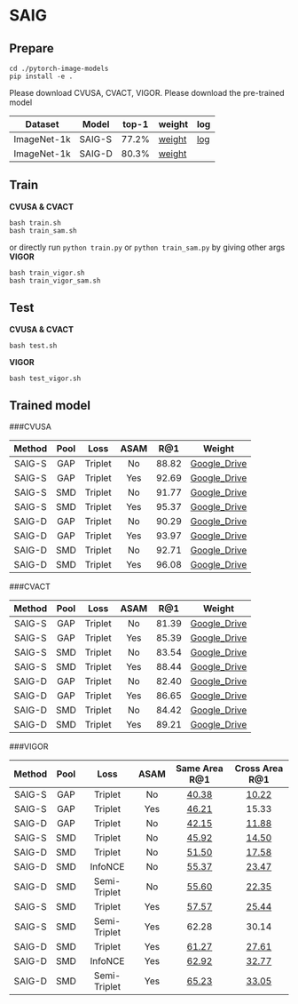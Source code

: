 # SAIG


## Prepare


```
cd ./pytorch-image-models
pip install -e .
```
Please download CVUSA, CVACT, VIGOR.
Please download the pre-trained model 

|  Dataset   |  Model   | top-1  | weight | log |
|  ---- |  ----  | ----  | ---- | ---- |
|  ImageNet-1k | SAIG-S  | 77.2% | [weight](https://drive.google.com/file/d/1kkWxma0lTwK-0PjW4A_3AqpU6Rd7ByWT/view?usp=sharing) | [log](https://drive.google.com/file/d/1Eaz3VT5uH1-3gqEIxDmBaKkAjU-__Qyz/view?usp=sharing) |  [log](https://drive.google.com/file/d/1-wDQSbG11n6XOJyDiNaRs4rNVt7gRCEk/view?usp=sharing)|
| ImageNet-1k  | SAIG-D   | 80.3% | [weight](https://drive.google.com/file/d/1-cXq1ebBRmTLNeHdMtOR53CZkbLqHuCh/view?usp=sharing) |

## Train
**CVUSA & CVACT**
```shell
bash train.sh
bash train_sam.sh
```
or directly run ```python train.py```  or ```python train_sam.py``` by giving other args
**VIGOR**
```shell
bash train_vigor.sh
bash train_vigor_sam.sh
```

## Test
**CVUSA & CVACT**
```shell
bash test.sh
```
**VIGOR**
```shell
bash test_vigor.sh
```

## Trained model





###CVUSA

|  Method  | Pool   |Loss   | ASAM | R@1 | Weight|
| :------:  |:-----:  | :------:| :------:|:-----:|:-----:|
|  SAIG-S  | GAP    | Triplet| No |88.82 | [Google_Drive](https://drive.google.com/file/d/1ySHh0mVTH0rUpZwGCY6WvcyPd6uwP03D/view?usp=sharing)|
|  SAIG-S  | GAP    | Triplet| Yes | 92.69 |[Google_Drive](https://drive.google.com/file/d/1-od2pxMFGM0uJcnWBBbHxTKSnshKG_lM/view?usp=sharing)  |
|  SAIG-S  | SMD    | Triplet| No | 91.77 | [Google_Drive](https://drive.google.com/file/d/1El6LUsVD9XpSAms0ikhqKw5JCC3unbP-/view?usp=sharing) |
|  SAIG-S  | SMD    | Triplet| Yes | 95.37 | [Google_Drive](https://drive.google.com/file/d/1HFkQgwp-YEFIwZlDbF57FCqHiP0XtnER/view?usp=sharing) |
|  SAIG-D  | GAP    | Triplet| No | 90.29  | [Google_Drive](https://drive.google.com/file/d/1ANQ1HVP7F_y0lDRVn3xg5K_Xs43H5l34/view?usp=sharing) |
|  SAIG-D  | GAP    | Triplet| Yes | 93.97  | [Google_Drive](https://drive.google.com/file/d/188BOFyj9YolOr9XbFi8WKISfsSAmrlcG/view?usp=sharing) |
|  SAIG-D  | SMD    | Triplet| No | 92.71 | [Google_Drive](https://drive.google.com/file/d/1HqfFb69-lsHe6qqwMoN6kKw8RUhdErP4/view?usp=sharing) |
|  SAIG-D  | SMD    | Triplet| Yes | 96.08 |[Google_Drive](https://drive.google.com/file/d/1pA2cHnusLRL1E2A6X85ia-rBAJ5rdAZS/view?usp=sharing)  |

###CVACT

|  Method  | Pool   |Loss   | ASAM | R@1 | Weight|
| :------:  |:-----:  | :------:| :------:|:-----:|:-----:|
|  SAIG-S  | GAP    | Triplet| No |81.39 | [Google_Drive](https://drive.google.com/file/d/1SMmN-HFpuDKCkrEfy44ciShduo3cdVmU/view?usp=sharing) |
|  SAIG-S  | GAP    | Triplet| Yes | 85.39 |[Google_Drive](https://drive.google.com/file/d/1BmqG3v2442LTRQedRt5-ghpHIxLZvPBq/view?usp=sharing)  |
|  SAIG-S  | SMD    | Triplet| No | 83.54 | [Google_Drive](https://drive.google.com/file/d/1KMqAunG4z0x8c1y3QsLsh8hqueJNnJcZ/view?usp=sharing) |
|  SAIG-S  | SMD    | Triplet| Yes | 88.44 | [Google_Drive](https://drive.google.com/file/d/1L0-QlbDKxp60lQ1Auo7xupgrpzFhY5S5/view?usp=sharing) |
|  SAIG-D  | GAP    | Triplet| No | 82.40  | [Google_Drive](https://drive.google.com/file/d/1BJD7WaBx2s5tvVxG8nPdNEomBP8ugMZk/view?usp=sharing) |
|  SAIG-D  | GAP    | Triplet| Yes | 86.65  | [Google_Drive](https://drive.google.com/file/d/1RgO8qJu0BiEjUL2eoI9o18asJOd6JbEW/view?usp=sharing) |
|  SAIG-D  | SMD    | Triplet| No | 84.42 | [Google_Drive](https://drive.google.com/file/d/1mHDHmJhJ-UTOWndHy0V8Wp6hAcf0cxS8/view?usp=sharing) |
|  SAIG-D  | SMD    | Triplet| Yes | 89.21 | [Google_Drive](https://drive.google.com/file/d/18-Zf2DsjToLqUbRHJwhzuj-F2PcoSUcq/view?usp=sharing) |

###VIGOR

|  Method  | Pool   |Loss   | ASAM | Same Area R@1 | Cross Area R@1 |
| :------:  |:-----:  | :------:| :------:|:-----:|:-----:|
|  SAIG-S  | GAP    | Triplet| No |[40.38](https://drive.google.com/file/d/1B0CBrAxz8Gpbb5zeqcMxjvhgebMABlPM/view?usp=sharing) | [10.22](https://drive.google.com/file/d/17-3bFGc5Dx01jCB9FR4WOVSr3EQcIBtv/view?usp=sharing) |
|  SAIG-S  | GAP    | Triplet| Yes|[46.21](https://drive.google.com/file/d/1Lbhy1MBGMh4w_omNyaUp9ttOHG9jpnPk/view?usp=sharing) | 15.33 |
|  SAIG-D  | GAP | Triplet| No | [42.15](https://drive.google.com/file/d/1yBXADggZzSfZOItsUXBjpYXPwL9ZCQr-/view?usp=sharing)|[11.88](https://drive.google.com/file/d/1kMkG15VyTz8lfWLlGd0-SYUVg2tdSq-3/view?usp=sharing)|
|  SAIG-S  | SMD | Triplet| No | [45.92](https://drive.google.com/file/d/1qzsS0bmc_mDDVVqI15KiHxhkw1UngHOM/view?usp=sharing) | [14.50](https://drive.google.com/file/d/1GDOHSMjaG3_9xEcbOMzhU5gXdFXl5M42/view?usp=sharing) |
|  SAIG-D  | SMD    | Triplet| No | [51.50](https://drive.google.com/file/d/1YKGq0q5NJ5gtqJcoOCmUD1OuZgy5e8js/view?usp=sharing) | [17.58](https://drive.google.com/file/d/1x3MZgFWJzMSOsYzIRux6ZpaZk8rNhOmn/view?usp=sharing) |
|  SAIG-D  | SMD    | InfoNCE| No |  [55.37](https://drive.google.com/file/d/1TXlFq3Ut9wec-CGuov2zpzy5E4_4BqjZ/view?usp=sharing) | [23.47](https://drive.google.com/file/d/1CceYz5x05FU2SdT4N6Ahuu5mIytzh2lm/view?usp=sharing) |
|  SAIG-D  | SMD    | Semi-Triplet| No | [55.60](https://drive.google.com/file/d/1HrlHTPbyNz1MhVkxZ0iT-Ax1AOi5m8h4/view?usp=sharing)  | [22.35](https://drive.google.com/file/d/1IZXDp3CMdwq9A_HLtBHK8vDe6Dh8dqVF/view?usp=sharing) |
|  SAIG-S  | SMD    | Triplet| Yes | [57.57](https://drive.google.com/file/d/1SPXqW09CAP81RU9CaQo-7Rb68-k53XnX/view?usp=sharing)  | [25.44](https://drive.google.com/file/d/17PKE0yo-yYL8zrAlr6KIrQloQbcfku2e/view?usp=sharing)  |
|  SAIG-S  | SMD    | Semi-Triplet| Yes | 62.28 | 30.14 |
|  SAIG-D  | SMD    | Triplet| Yes | [61.27](https://drive.google.com/file/d/1zjRyyWiMAzbxMc9Z5fDEM9yQwrWsHdvA/view?usp=sharing) | [27.61](https://drive.google.com/file/d/1eJ_1vvrPiO-yvA1-xo2Ga6SrGXf5vrTb/view?usp=sharing) |
|  SAIG-D  | SMD    | InfoNCE| Yes | [62.92](https://drive.google.com/file/d/1pBSjQIKIGiHXgAjXz7s7T0doMviSYN_D/view?usp=sharing) | [32.77](https://drive.google.com/file/d/1TomIoZERJrEh_1lzndmmJbNFiOx06mUx/view?usp=sharing) |
|  SAIG-D  | SMD    | Semi-Triplet| Yes | [65.23](https://drive.google.com/file/d/1RmkWDiEqVMZvSAvaQM8RHipRfT_9mq_f/view?usp=sharing) | [33.05](https://drive.google.com/file/d/1phM2Kj3-8L0gwhNSStVJ8JwLmEmB9Uxf/view?usp=sharing) |

